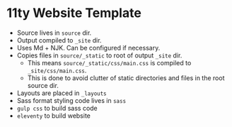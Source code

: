 11ty Website Template
======================

- Source lives in `source` dir.
- Output compiled to `_site` dir.
- Uses Md + NJK. Can be configured if necessary.
- Copies files in `source/_static` to root of output `_site` dir.
    - This means `source/_static/css/main.css` is compiled to `_site/css/main.css`. 
    - This is done to avoid clutter of static directories and files in the root source dir.
- Layouts are placed in `_layouts`
- Sass format styling code lives in `sass`
- `gulp css` to build sass code
- `eleventy` to build website

